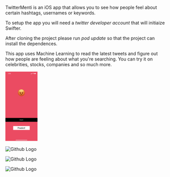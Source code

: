 TwitterMenti is an iOS app that allows you to see how people feel about certain hashtags, usernames or keywords.

To setup the app you will need a *twitter developer account* that will initiaize Swifter.

After cloning the project please run *pod update* so that the project can install the dependences.

This app uses Machine Learning to read the latest tweets and figure out how people are feeling about what you're searching. You can try it on celebrities, stocks, companies and so much more.

<img src="https://github.com/kejvi/Twittermenti/blob/main/Description/1.PNG" width="100">

![Github Logo](https://github.com/kejvi/Twittermenti/blob/main/Description/1.PNG&v=1s=100)

![Github Logo](https://github.com/kejvi/Twittermenti/blob/main/Description/2.PNG&v=1s=100)

![Github Logo](https://github.com/kejvi/Twittermenti/blob/main/Description/3.PNG&v=1s=100)
